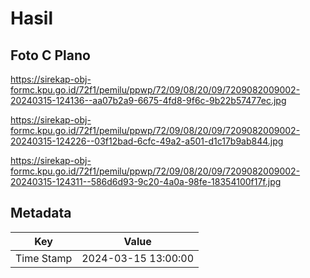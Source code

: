 # Hasil

## Foto C Plano

https://sirekap-obj-formc.kpu.go.id/72f1/pemilu/ppwp/72/09/08/20/09/7209082009002-20240315-124136--aa07b2a9-6675-4fd8-9f6c-9b22b57477ec.jpg

https://sirekap-obj-formc.kpu.go.id/72f1/pemilu/ppwp/72/09/08/20/09/7209082009002-20240315-124226--03f12bad-6cfc-49a2-a501-d1c17b9ab844.jpg

https://sirekap-obj-formc.kpu.go.id/72f1/pemilu/ppwp/72/09/08/20/09/7209082009002-20240315-124311--586d6d93-9c20-4a0a-98fe-18354100f17f.jpg


## Metadata

| Key        | Value               |
| ---------- | ------------------- |
| Time Stamp | 2024-03-15 13:00:00 |



